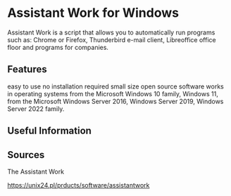 Assistant Work  for Windows
============================================

Assistant Work is a script that allows you to automatically run programs such as: Chrome or Firefox, Thunderbird e-mail client, Libreoffice office floor and programs for companies.



Features
--------

easy to use
no installation required
small size
open source software
works in operating systems from the Microsoft Windows 10 family, Windows 11, from the Microsoft Windows Server 2016, Windows Server 2019, Windows Server 2022 family.



Useful Information
------------------




Sources
-------

The Assistant Work

https://unix24.pl/prducts/software/assistantwork